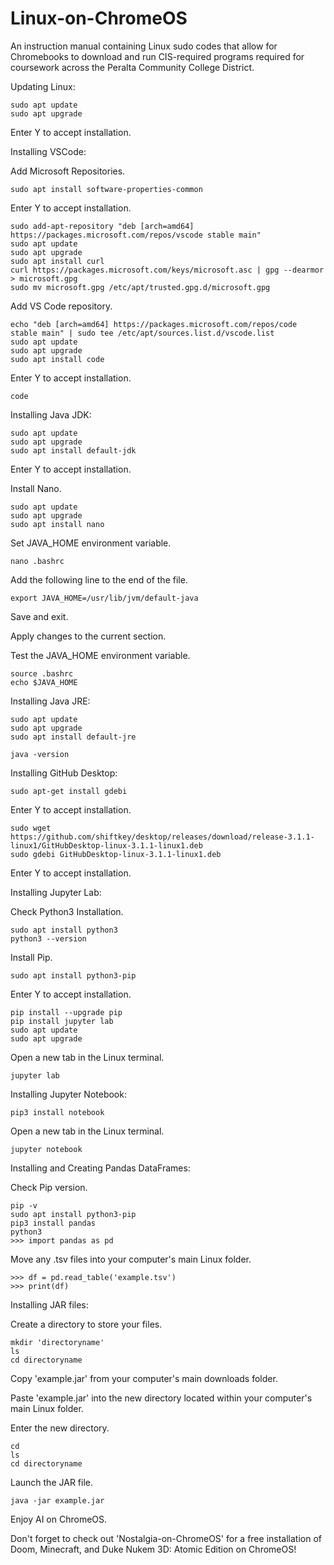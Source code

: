 # Linux-on-ChromeOS
An instruction manual containing Linux sudo codes that allow for Chromebooks to download and run CIS-required programs required for coursework across the Peralta Community College District.
    
Updating Linux:

    sudo apt update
    sudo apt upgrade

Enter Y to accept installation.

Installing VSCode:

Add Microsoft Repositories.

    sudo apt install software-properties-common

Enter Y to accept installation.
    
    sudo add-apt-repository "deb [arch=amd64] https://packages.microsoft.com/repos/vscode stable main"
    sudo apt update
    sudo apt upgrade
    sudo apt install curl
    curl https://packages.microsoft.com/keys/microsoft.asc | gpg --dearmor > microsoft.gpg
    sudo mv microsoft.gpg /etc/apt/trusted.gpg.d/microsoft.gpg

Add VS Code repository.

    echo "deb [arch=amd64] https://packages.microsoft.com/repos/code stable main" | sudo tee /etc/apt/sources.list.d/vscode.list
    sudo apt update
    sudo apt upgrade
    sudo apt install code

Enter Y to accept installation.

    code

Installing Java JDK:

    sudo apt update
    sudo apt upgrade
    sudo apt install default-jdk

Enter Y to accept installation.

Install Nano.

    sudo apt update
    sudo apt upgrade
    sudo apt install nano

Set JAVA_HOME environment variable.

    nano .bashrc

Add the following line to the end of the file.

    export JAVA_HOME=/usr/lib/jvm/default-java

Save and exit.

Apply changes to the current section.

Test the JAVA_HOME environment variable.

    source .bashrc
    echo $JAVA_HOME

Installing Java JRE:

    sudo apt update
    sudo apt upgrade
    sudo apt install default-jre

    java -version

Installing GitHub Desktop:

    sudo apt-get install gdebi

Enter Y to accept installation.
    
    sudo wget https://github.com/shiftkey/desktop/releases/download/release-3.1.1-linux1/GitHubDesktop-linux-3.1.1-linux1.deb
    sudo gdebi GitHubDesktop-linux-3.1.1-linux1.deb

Enter Y to accept installation.

Installing Jupyter Lab:

Check Python3 Installation.

    sudo apt install python3
    python3 --version

Install Pip.

    sudo apt install python3-pip

Enter Y to accept installation.

    pip install --upgrade pip
    pip install jupyter lab
    sudo apt update
    sudo apt upgrade

Open a new tab in the Linux terminal.

    jupyter lab

Installing Jupyter Notebook:

    pip3 install notebook

Open a new tab in the Linux terminal.
    
    jupyter notebook

Installing and Creating Pandas DataFrames:

Check Pip version.

    pip -v
    sudo apt install python3-pip
    pip3 install pandas
    python3
    >>> import pandas as pd

Move any .tsv files into your computer's main Linux folder.
    
    >>> df = pd.read_table('example.tsv')
    >>> print(df)

Installing JAR files:

Create a directory to store your files.

    mkdir 'directoryname'
    ls
    cd directoryname

Copy 'example.jar' from your computer's main downloads folder.

Paste 'example.jar' into the new directory located within your computer's main Linux folder.

Enter the new directory.

    cd
    ls
    cd directoryname

Launch the JAR file.

    java -jar example.jar

Enjoy AI on ChromeOS.

Don't forget to check out 'Nostalgia-on-ChromeOS' for a free installation of Doom, Minecraft, and Duke Nukem 3D: Atomic Edition on ChromeOS!